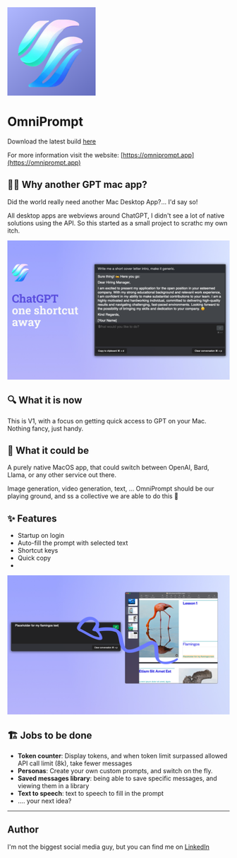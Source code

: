 <img src="https://github.com/nsmet/omniprompt-gpt-mac-app/blob/main/OmniPrompt/Assets.xcassets/logo.imageset/Logo.png?raw=true" alt="OmniPrompt Logo" width="200">

# OmniPrompt
Download the latest build [here](https://github.com/nsmet/omniprompt-gpt-mac-app/tree/main/latest-build/OmniPrompt-v1.0.0.dmg)

For more information visit the website: [https://omniprompt.app](https://omniprompt.app)

## 🤦‍♂️ Why another GPT mac app?
Did the world really need another Mac Desktop App?... I'd say so! 

All desktop apps are webviews around ChatGPT, I didn't see a lot of native solutions using the API. So this started as a small project to scrathc my own itch. 

![OmniPrompt Logo](https://github.com/nsmet/omniprompt-gpt-mac-app/blob/main/assets/readme-img-1.png)


## 🔍 What it is now
This is V1, with a focus on getting quick access to GPT on your Mac. Nothing fancy, just handy.

## 🔮 What it could be
A purely native MacOS app, that could switch between OpenAI, Bard, Llama, or any other service out there. 

Image generation, video generation, text, ... OmniPrompt should be our playing ground, and ss a collective we are able to do this 💪

## ✨ Features
- Startup on login
- Auto-fill the prompt with selected text
- Shortcut keys
- Quick copy
- 
![OmniPrompt Logo](https://github.com/nsmet/omniprompt-gpt-mac-app/blob/main/assets/readme-img-2.png)

## 🏗️ Jobs to be done
- **Token counter**: Display tokens, and when token limit surpassed allowed API call limit (8k), take fewer messages
- **Personas**: Create your own custom prompts, and switch on the fly.
- **Saved messages library**: being able to save specific messages, and viewing them in a library
- **Text to speech**: text to speech to fill in the prompt
- .... your next idea?

---
## Author
I'm not the biggest social media guy, but you can find me on [LinkedIn](https://www.linkedin.com/feed/)
